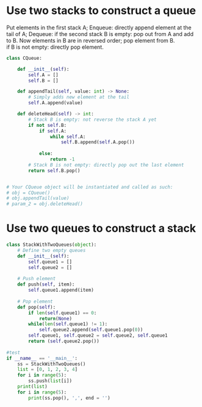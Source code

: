 # Use two stacks to construct a queue
Put elements in the first stack A;
Enqueue: directly append element at the tail of A; 
Dequeue: if the second stack B is empty: pop out from A and add to B. Now elements in B are in reversed order; pop element from B.  
if B is not empty: directly pop element. 


```python
class CQueue:

    def __init__(self):
        self.A = []
        self.B = []

    def appendTail(self, value: int) -> None:
        # Simply adds new element at the tail
        self.A.append(value)

    def deleteHead(self) -> int:
        # Stack B is empty: not reverse the stack A yet
        if not self.B:
            if self.A:
                while self.A:
                    self.B.append(self.A.pop())
                    
            else:
                return -1
        # Stack B is not empty: directly pop out the last element
        return self.B.pop()


# Your CQueue object will be instantiated and called as such:
# obj = CQueue()
# obj.appendTail(value)
# param_2 = obj.deleteHead()
```

# Use two queues to construct a stack
```python
class StackWithTwoQueues(object):
    # Define two empty queues
    def __init__(self):
        self.queue1 = []
        self.queue2 = []
        
    # Push element
    def push(self, item):
        self.queue1.append(item)
        
    # Pop element
    def pop(self):
        if len(self.queue1) == 0:
            return(None)
        while(len(self.queue1) != 1):
            self.queue2.append(self.queue1.pop(0))
        self.queue1, self.queue2 = self.queue2, self.queue1
        return (self.queue2.pop())
        
#test
if __name__ == '__main__':
    ss = StackWithTwoQueues()
    list = [0, 1, 2, 3, 4]
    for i in range(5):
        ss.push(list[i])
    print(list)
    for i in range(5):
        print(ss.pop(), ',', end = '')
```
